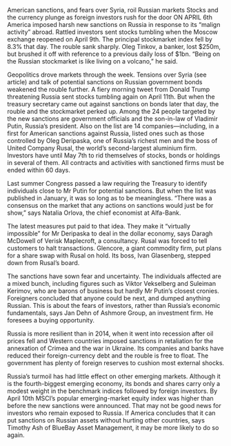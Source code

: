 American sanctions, and fears over Syria, roil Russian markets
Stocks and the currency plunge as foreign investors rush for the door
ON APRIL 6th America imposed harsh new sanctions on Russia in response to its “malign activity” abroad. Rattled investors sent stocks tumbling when the Moscow exchange reopened on April 9th. The principal stockmarket index fell by 8.3% that day. The rouble sank sharply. Oleg Tinkov, a banker, lost $250m, but brushed it off with reference to a previous daily loss of $1bn. “Being on the Russian stockmarket is like living on a volcano,” he said.

Geopolitics drove markets through the week. Tensions over Syria (see article) and talk of potential sanctions on Russian government bonds weakened the rouble further. A fiery morning tweet from Donald Trump threatening Russia sent stocks tumbling again on April 11th. But when the treasury secretary came out against sanctions on bonds later that day, the rouble and the stockmarket perked up.
Among the 24 people targeted by the new sanctions are government officials and the son-in-law of Vladimir Putin, Russia’s president. Also on the list are 14 companies—including, in a first for American sanctions against Russia, listed ones such as those controlled by Oleg Deripaska, one of Russia’s richest men and the boss of United Company Rusal, the world’s second-largest aluminium firm. Investors have until May 7th to rid themselves of stocks, bonds or holdings in several of them. All contracts and activities with sanctioned firms must be ended within 60 days.

Last summer Congress passed a law requiring the Treasury to identify individuals close to Mr Putin for potential sanctions. But when the list was published in January, it was so long as to be meaningless. “There was a consensus on the market that any actions on sanctions would just be for show,” says Natalia Orlova, the chief economist at Alfa-Bank.

The latest measures put paid to that idea. They make it “virtually impossible” for Mr Deripaska to deal in the dollar economy, says Daragh McDowell of Verisk Maplecroft, a consultancy. Rusal was forced to tell customers to halt transactions. Glencore, a giant commodity firm, put plans for a share swap with Rusal on hold. Its boss, Ivan Glasenberg, stepped down from Rusal’s board.

The sanctions have sown fear and uncertainty. The individuals affected are a mixed bunch, including figures such as Viktor Vekselberg and Suleiman Kerimov, who are barons of business but hardly Mr Putin’s closest cronies. Foreigners concluded that anyone could be next, and dumped anything Russian. This is about the fears of investors, rather than Russia’s economic fundamentals, says Jan Dehn of Ashmore Group, an investment firm. He foresees a buying opportunity.

Russia is more resilient than in 2014, when it went into recession after oil prices fell and Western countries imposed sanctions in retaliation for the annexation of Crimea and the war in Ukraine. Its companies and banks have reduced their foreign-currency debt and the rouble is free to float. The government has plenty of foreign reserves to cushion most external shocks.

Russia’s turmoil has had little effect on other emerging markets. Although it is the fourth-biggest emerging economy, its bonds and shares carry only a modest weight in the benchmark indices followed by foreign investors. By April 10th MSCI’s popular emerging-market equity index was higher than before the new sanctions were announced. That may not be good news for investors who remain exposed to Russia. If America concludes that it can put sanctions on Russian assets without hurting other countries, says Timothy Ash of BlueBay Asset Management, it may be more likely to do so again.
